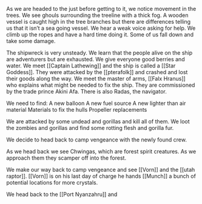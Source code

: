  As we are headed to the just before getting to it, we notice movement in the trees. We see ghouls surrounding the treeline with a thick fog. A wooden vessel is caught high in the tree branches but there are differences telling us that it isn’t a sea going vessel. We hear a weak voice asking for help. We climb up the ropes and have a hard time doing it. Some of us fall down and take some damage.

The shipwreck is very unsteady. We learn that the people alive on the ship are adventurers but are exhausted. We give everyone good berries and water. We meet [[Captain Lathewing]] and the ship is called a [[Star Goddess]]. They were attacked by the [[pterafolk]] and crashed and lost their goods along the way. We meet the master of arms, [[Falx Hranus]] who explains what might be needed to fix the ship. They are commissioned by the trade prince Akini Afa. There is also Radas, the navigator. 

We need to find:
A new balloon
A new fuel source
A new lighter than air material
Materials to fix the hulls
Propeller replacements

We are attacked by some undead and gorillas and kill all of them. We loot the zombies and gorillas and find some rotting flesh and gorilla fur.

We decide to head back to camp vengeance with the newly found crew.

As we head back we see Chwingas, which are forest spirit creatures. As we approach them they scamper off into the forest.

We make our way back to camp vengeance and see [[Vorn]] and the [[utah raptor]]. [[Vorn]] is on his last day of charge he hands [[Munch]] a bunch of potential locations for more crystals.

We head back to the [[Port Nyanzahru]] and 
